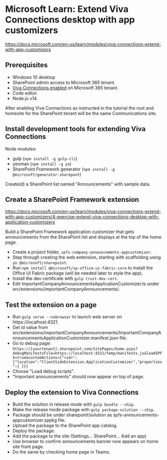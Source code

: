 # Microsoft Learn: Extend Viva Connections desktop with app customizers
https://docs.microsoft.com/en-us/learn/modules/viva-connections-extend-with-app-customizers

## Prerequisites
* Windows 10 desktop
* SharePoint admin access to Microsoft 365 tenant.
* [Viva Connections enabled](https://docs.microsoft.com/en-us/learn/modules/viva-connections-get-started) on Microsoft 365 tenant.
* Code editor.
* Node.js v14.

After enabling Viva Connections as instructed in the tutorial the root and homesite for the SharePoint tenant will be the same Communications site.

## Install development tools for extending Viva Connections
Node modules:

* gulp (```npm install -g gulp-cli```)
* yeoman (```npm install -g yo```)
* SharePoint Framework generator (```npm install -g @microsoft/generator-sharepont```)

Create(d) a SharePoint list named "Announcements" with sample data.

## Create a SharePoint Framework extension
https://docs.microsoft.com/en-us/learn/modules/viva-connections-extend-with-app-customizers/4-exercise-extend-viva-connections-desktop-with-application-customizers

Build a SharePoint Framework application customizer that gets announcements from the SharePoint list and displays at the top of the home page.

* Create a project folder, ```spfx-company-announcements-appcustomizer```.
* Step through creating the web extension, starting with scaffolding using ```yo @microsoft/sharepoint```.
* Run ```npm install @microsoft/sp-office-ui-fabric-core``` to install the Office UI Fabric package (will be needed later to style the app). 
* Install the dev certificate with ```gulp trust-dev-cert```.
* Edit ImportantCompanyAnnouncementsApplicationCustomizer.ts under src/extensions/importantCompanyAnnouncements/.

## Test the extension on a page
* Run ```gulp serve --nobrowser``` to launch web server on https://localhost:4321.
* Get id value from src/extensions/importantCompanyAnnouncements/ImportantCompanyAnnouncementsApplicationCustomizer.manifest.json file.
* Go to debug page:
```https://[yourtenant].sharepoint.com/SitePages/home.aspx?debugManifestsFile=https://localhost:4321/temp/manifests.js&loadSPFX=true&customActions={"<id>":{"location":"ClientSideExtension.ApplicationCustomizer","properties":{ }}}```
* Choose "Load debug scripts".
* "Important announcements" should now appear on top of page.

## Deploy the extension to Viva Connections
* Build the solution in release mode with ```gulp bundle --ship```.
* Make the release mode package with ```gulp package-solution --ship```.
* Package should be under sharepoint/solution as spfx-announcements-appcustomizer.sppkg file.
* Upload the package to the SharePoint app catalog.
* Deploy the package.
* Add the package to the site (Settings... SharePoint... Add an app)
* Use browser to confirm announcements banner now appears on home site front page.
* Do the same by checking home page in Teams.
